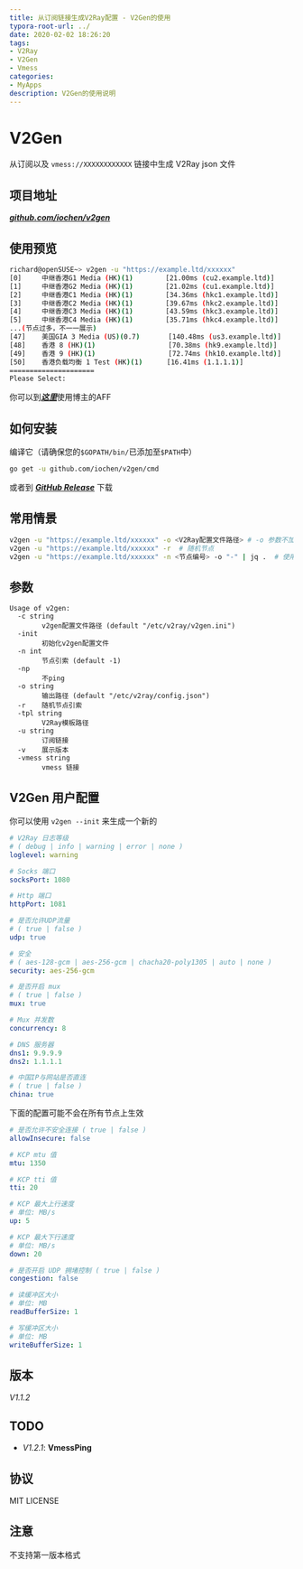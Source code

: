 ```yaml
---
title: 从订阅链接生成V2Ray配置 - V2Gen的使用
typora-root-url: ../
date: 2020-02-02 18:26:20
tags:
- V2Ray
- V2Gen
- Vmess
categories:
- MyApps
description: V2Gen的使用说明
---
```




# V2Gen

从订阅以及 `vmess://XXXXXXXXXXXX` 链接中生成 V2Ray json 文件



## 项目地址

[***github.com/iochen/v2gen***](https://github.com/iochen/v2gen/)



## 使用预览

```bash
richard@openSUSE~> v2gen -u "https://example.ltd/xxxxxx"
[0]     中继香港G1 Media (HK)(1)        [21.00ms (cu2.example.ltd)]
[1]     中继香港G2 Media (HK)(1)        [21.02ms (cu1.example.ltd)]
[2]     中继香港C1 Media (HK)(1)        [34.36ms (hkc1.example.ltd)]
[3]     中继香港C2 Media (HK)(1)        [39.67ms (hkc2.example.ltd)]
[4]     中继香港C3 Media (HK)(1)        [43.59ms (hkc3.example.ltd)]
[5]     中继香港C4 Media (HK)(1)        [35.71ms (hkc4.example.ltd)]
...(节点过多，不一一展示)
[47]    美国GIA 3 Media (US)(0.7)       [140.48ms (us3.example.ltd)]
[48]    香港 8 (HK)(1)                  [70.38ms (hk9.example.ltd)]
[49]    香港 9 (HK)(1)                  [72.74ms (hk10.example.ltd)]
[50]    香港负载均衡 1 Test (HK)(1)      [16.41ms (1.1.1.1)]
=====================
Please Select:
```

你可以到[***这里***](/donate/)使用博主的AFF



## 如何安装

编译它（请确保您的`$GOPATH/bin/`已添加至`$PATH`中）

```sh
go get -u github.com/iochen/v2gen/cmd
```

或者到 [***GitHub Release***](https://github.com/iochen/v2gen/releases) 下载



## 常用情景

```bash
v2gen -u "https://example.ltd/xxxxxx" -o <V2Ray配置文件路径> # -o 参数不加，为默认路径
v2gen -u "https://example.ltd/xxxxxx" -r  # 随机节点
v2gen -u "https://example.ltd/xxxxxx" -n <节点编号> -o "-" | jq .  # 使用管道进行进阶操作（此处为举例）
```



## 参数

```Usage
Usage of v2gen:
  -c string
        v2gen配置文件路径 (default "/etc/v2ray/v2gen.ini")
  -init
        初始化v2gen配置文件
  -n int
        节点引索 (default -1)
  -np
        不ping
  -o string
        输出路径 (default "/etc/v2ray/config.json")
  -r    随机节点引索
  -tpl string
        V2Ray模板路径
  -u string
        订阅链接
  -v    展示版本
  -vmess string
        vmess 链接
```

## V2Gen 用户配置

你可以使用 `v2gen --init` 来生成一个新的

```yaml
# V2Ray 日志等级
# ( debug | info | warning | error | none )
loglevel: warning

# Socks 端口
socksPort: 1080

# Http 端口
httpPort: 1081

# 是否允许UDP流量
# ( true | false )
udp: true

# 安全
# ( aes-128-gcm | aes-256-gcm | chacha20-poly1305 | auto | none )
security: aes-256-gcm

# 是否开启 mux
# ( true | false )
mux: true

# Mux 并发数
concurrency: 8

# DNS 服务器
dns1: 9.9.9.9
dns2: 1.1.1.1

# 中国IP与网站是否直连
# ( true | false )
china: true

```

下面的配置可能不会在所有节点上生效

```yaml
# 是否允许不安全连接 ( true | false )
allowInsecure: false

# KCP mtu 值
mtu: 1350

# KCP tti 值
tti: 20

# KCP 最大上行速度
# 单位: MB/s
up: 5

# KCP 最大下行速度
# 单位: MB/s
down: 20

# 是否开启 UDP 拥堵控制 ( true | false )
congestion: false

# 读缓冲区大小
# 单位: MB
readBufferSize: 1

# 写缓冲区大小
# 单位: MB
writeBufferSize: 1
```

## 版本

*V1.1.2*



## TODO
* *V1.2.1*:    **VmessPing**




## 协议

MIT LICENSE

## 注意

不支持第一版本格式